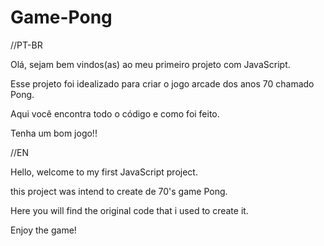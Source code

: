 # Game-Pong
//PT-BR

Olá, sejam bem vindos(as) ao meu primeiro projeto com JavaScript.

Esse projeto foi idealizado para criar o jogo arcade dos anos 70 chamado Pong.

Aqui você encontra todo o código e como foi feito.

Tenha um bom jogo!!

//EN

Hello, welcome to my first JavaScript project.

this project was intend to create de 70's game Pong.

Here you will find the original code that i used to create it.

Enjoy the game!

